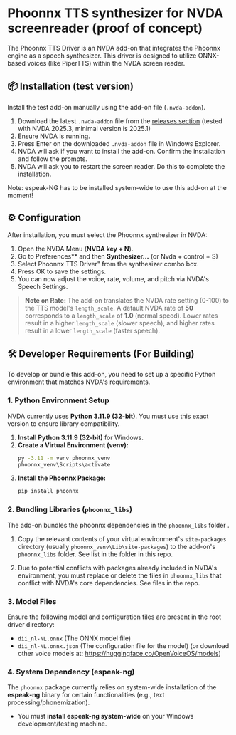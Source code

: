 # Phoonnx TTS synthesizer for NVDA screenreader (proof of concept)

The Phoonnx TTS Driver is an NVDA add-on that integrates the Phoonnx engine as a speech synthesizer. This driver is designed to utilize ONNX-based voices (like PiperTTS) within the NVDA screen reader.

## 📦 Installation (test version)

Install the test add-on manually using the add-on file (`.nvda-addon`).

1.  Download the latest `.nvda-addon` file from the [releases section](https://github.com/timonvanhasselt/phoonnx-AddonNVDA/releases) (tested with NVDA 2025.3, minimal version is 2025.1)
2.  Ensure NVDA is running.
3.  Press Enter on the downloaded `.nvda-addon` file in Windows Explorer.
4.  NVDA will ask if you want to install the add-on. Confirm the installation and follow the prompts.
5.  NVDA will ask you to restart the screen reader. Do this to complete the installation.

Note: espeak-NG has to be installed system-wide to use this add-on at the moment!

## ⚙️ Configuration

After installation, you must select the Phoonnx synthesizer in NVDA:

1.  Open the NVDA Menu (**NVDA key + N**).
2.  Go to Preferences** and then **Synthesizer...** (or Nvda + control + S)
3.  Select Phoonnx TTS Driver" from the synthesizer combo box.
4.  Press OK to save the settings.
5.  You can now adjust the voice, rate, volume, and pitch via NVDA's Speech Settings.

> **Note on Rate:** The add-on translates the NVDA rate setting (0-100) to the TTS model's `length_scale`. A default NVDA rate of **50** corresponds to a `length_scale` of **1.0** (normal speed). Lower rates result in a higher `length_scale` (slower speech), and higher rates result in a lower `length_scale` (faster speech).

## 🛠 Developer Requirements (For Building)

To develop or bundle this add-on, you need to set up a specific Python environment that matches NVDA's requirements.

### 1. Python Environment Setup

NVDA currently uses **Python 3.11.9 (32-bit)**. You must use this exact version to ensure library compatibility.

1.  **Install Python 3.11.9 (32-bit)** for Windows.
2.  **Create a Virtual Environment (venv):**
    ```bash
    py -3.11 -m venv phoonnx_venv
    phoonnx_venv\Scripts\activate
    ```
3.  **Install the Phoonnx Package:**
    ```bash
    pip install phoonnx
    ```

### 2. Bundling Libraries (`phoonnx_libs`)

The add-on bundles the phoonnx dependencies in the `phoonnx_libs` folder .

1.  Copy the relevant contents of your virtual environment's `site-packages` directory (usually `phoonnx_venv\Lib\site-packages`) to the add-on's `phoonnx_libs` folder. See list in the folder in this repo.

2. Due to potential conflicts with packages already included in NVDA's environment, you must replace or delete the files in `phoonnx_libs` that conflict with NVDA's core dependencies. See files in the repo.

### 3. Model Files

Ensure the following model and configuration files are present in the root driver directory:

* `dii_nl-NL.onnx` (The ONNX model file)
* `dii_nl-NL.onnx.json` (The configuration file for the model)
(or download other voice models at: https://huggingface.co/OpenVoiceOS/models)

### 4. System Dependency (espeak-ng)

The `phoonnx` package currently relies on system-wide installation of the **espeak-ng** binary for certain functionalities (e.g., text processing/phonemization).

* You must **install espeak-ng system-wide** on your Windows development/testing machine.
